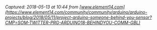 # 

_Captured: 2018-05-13 at 10:44 from [www.element14.com](https://www.element14.com/community/community/arduino/arduino-projects/blog/2018/05/11/project-arduino-someone-behind-you-sensor?CMP=SOM-TWITTER-PRG-ARDUINO18-BEHINDYOU-COMM-GBL)_


